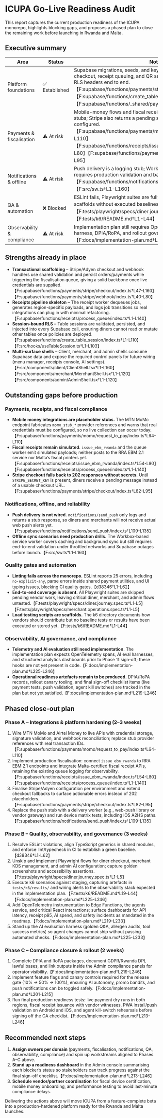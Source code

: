 # ICUPA Go-Live Readiness Audit

This report captures the current production readiness of the ICUPA monorepo, highlights blocking gaps, and proposes a phased plan to close the remaining work before launching in Rwanda and Malta.

## Executive summary

| Area | Status | Notes |
| --- | --- | --- |
| Platform foundations | ✅ Established | Supabase migrations, seeds, and key Edge Functions for Stripe checkout, receipt queuing, and QR sessions are in place and enforce RLS headers end to end.【F:supabase/functions/payments/stripe/checkout/index.ts†L1-L155】【F:supabase/functions/create_table_session/index.ts†L1-L110】【F:supabase/functions/_shared/payments.ts†L1-L210】 |
| Payments & fiscalisation | ⚠️ At risk | Mobile-money flows and fiscal receipt issuance remain simulated stubs; Stripe also returns a pending stub until real secrets are configured.【F:supabase/functions/payments/momo/request_to_pay/index.ts†L64-L110】【F:supabase/functions/receipts/issue_ebm_rwanda/index.ts†L54-L80】【F:supabase/functions/payments/stripe/checkout/index.ts†L82-L95】 |
| Notifications & offline | ⚠️ At risk | Push delivery is a logging stub; Workbox service worker exists but requires production validation and background sync drills.【F:supabase/functions/notifications/send_push/index.ts†L109-L135】【F:src/sw.ts†L1-L160】 |
| QA & automation | ❌ Blocked | ESLint fails, Playwright suites are fully skipped, and load tests are scaffolds without executed baselines.【d38346†L1-L62】【F:tests/playwright/specs/diner.journey.spec.ts†L1-L5】【F:tests/k6/README.md†L1-L44】 |
| Observability & compliance | ⚠️ At risk | Implementation plan still requires OpenTelemetry wiring, AI evaluation harness, DPIA/RoPA, and rollout governance before go-live.【F:docs/implementation-plan.md†L219-L246】 |

## Strengths already in place

- **Transactional scaffolding** – Stripe/Adyen checkout and webhook handlers use shared validation and persist orders/payments while triggering the fiscalisation queue, giving a solid backbone once live credentials are supplied.【F:supabase/functions/payments/stripe/checkout/index.ts†L47-L160】【F:supabase/functions/payments/stripe/webhook/index.ts†L40-L80】  
- **Receipts pipeline skeleton** – The receipt worker dequeues jobs, generates region-specific payloads, and logs job transitions so real integrations can plug in with minimal refactoring.【F:supabase/functions/receipts/process_queue/index.ts†L1-L140】  
- **Session-bound RLS** – Table sessions are validated, persisted, and injected into every Supabase call, ensuring diners cannot read or mutate other tables once policies are deployed.【F:supabase/functions/create_table_session/index.ts†L1-L110】【F:src/hooks/useTableSession.ts†L1-L103】  
- **Multi-surface shells** – Client, merchant, and admin shells consume Supabase data and expose the required control panels for future wiring (menu manager, receipts console, AI settings).【F:src/components/client/ClientShell.tsx†L1-L160】【F:src/components/merchant/MerchantShell.tsx†L1-L120】【F:src/components/admin/AdminShell.tsx†L1-L120】  

## Outstanding gaps before production

### Payments, receipts, and fiscal compliance
- **Mobile money integrations are placeholder stubs.** The MTN MoMo endpoint fabricates `momo_stub_*` provider references and warns that real credentials must be configured, so no live collection can occur today.【F:supabase/functions/payments/momo/request_to_pay/index.ts†L64-L110】
- **Fiscal receipts remain simulated.** `issue_ebm_rwanda` and the queue worker emit simulated payloads; neither posts to the RRA EBM 2.1 service nor Malta’s fiscal printers yet.【F:supabase/functions/receipts/issue_ebm_rwanda/index.ts†L54-L80】【F:supabase/functions/receipts/process_queue/index.ts†L1-L140】
- **Stripe checkout falls back to 202 responses without secrets.** Until `STRIPE_SECRET_KEY` is present, diners receive a pending message instead of a usable checkout URL.【F:supabase/functions/payments/stripe/checkout/index.ts†L82-L95】

### Notifications, offline, and reliability
- **Push delivery is not wired.** `notifications/send_push` only logs and returns a stub response, so diners and merchants will not receive actual web push alerts yet.【F:supabase/functions/notifications/send_push/index.ts†L109-L135】
- **Offline sync scenarios need production drills.** The Workbox-based service worker covers caching and background sync but still requires end-to-end validation under throttled networks and Supabase outages before launch.【F:src/sw.ts†L1-L160】

### Quality gates and automation
- **Linting fails across the monorepo.** ESLint reports 25 errors, including `no-explicit-any`, parse errors inside shared payment utilities, and UI typing issues, blocking CI quality gates.【d38346†L1-L62】
- **End-to-end coverage is absent.** All Playwright suites are skipped pending vendor work, leaving critical diner, merchant, and admin flows untested.【F:tests/playwright/specs/diner.journey.spec.ts†L1-L5】【F:tests/playwright/specs/merchant.operations.spec.ts†L1-L5】
- **Load testing scripts are scaffolds.** The k6 directory documents how vendors should contribute but no baseline tests or results have been executed or stored yet.【F:tests/k6/README.md†L1-L44】

### Observability, AI governance, and compliance
- **Telemetry and AI evaluation still need implementation.** The implementation plan expects OpenTelemetry spans, AI eval harnesses, and structured analytics dashboards prior to Phase 11 sign-off; these hooks are not yet present in code.【F:docs/implementation-plan.md†L225-L246】
- **Operational readiness artefacts remain to be produced.** DPIA/RoPA records, rollout canary tooling, and final sign-off checklist items (live payment tests, push validation, agent kill switches) are tracked in the plan but not yet satisfied.【F:docs/implementation-plan.md†L219-L246】

## Phased close-out plan

### Phase A – Integrations & platform hardening (2–3 weeks)
1. Wire MTN MoMo and Airtel Money to live APIs with credential storage, signature validation, and webhook reconciliation; replace stub provider references with real transaction IDs.【F:supabase/functions/payments/momo/request_to_pay/index.ts†L64-L110】
2. Implement production fiscalisation: connect `issue_ebm_rwanda` to RRA EBM 2.1 endpoints and integrate Malta-certified fiscal receipt APIs, retaining the existing queue logging for observability.【F:supabase/functions/receipts/issue_ebm_rwanda/index.ts†L54-L80】【F:supabase/functions/receipts/process_queue/index.ts†L1-L140】
3. Finalise Stripe/Adyen configuration per environment and extend checkout fallbacks to surface actionable errors instead of 202 placeholders.【F:supabase/functions/payments/stripe/checkout/index.ts†L82-L95】
4. Replace the push stub with a delivery worker (e.g., web-push library or vendor gateway) and run device matrix tests, including iOS A2HS paths.【F:supabase/functions/notifications/send_push/index.ts†L109-L135】

### Phase B – Quality, observability, and governance (3 weeks)
1. Resolve ESLint violations, align TypeScript generics in shared modules, and enforce lint/typecheck in CI to establish a green baseline.【d38346†L1-L62】
2. Unskip and implement Playwright flows for diner checkout, merchant KDS management, and admin AI configuration; capture golden screenshots and accessibility assertions.【F:tests/playwright/specs/diner.journey.spec.ts†L1-L5】
3. Execute k6 scenarios against staging, capturing artefacts in `tests/k6/results/` and wiring alerts to the observability stack expected in the implementation plan.【F:tests/k6/README.md†L19-L44】【F:docs/implementation-plan.md†L225-L246】
4. Add OpenTelemetry instrumentation to Edge Functions, the agents service, and critical React interactions; surface dashboards for API latency, receipt p95, AI spend, and safety incidents as mandated in the roadmap.【F:docs/implementation-plan.md†L219-L233】
5. Stand up the AI evaluation harness (golden Q&A, allergen audits, tool success metrics) so agent changes cannot ship without passing automated checks.【F:docs/implementation-plan.md†L225-L233】

### Phase C – Compliance closure & rollout (2 weeks)
1. Complete DPIA and RoPA packages, document GDPR/Rwanda DPL lawful bases, and link outputs inside the Admin compliance panels for operator visibility.【F:docs/implementation-plan.md†L219-L246】
2. Implement feature flags and canary controls required for the release gate (10% → 50% → 100%), ensuring AI autonomy, promo bandits, and push notifications can be toggled safely.【F:docs/implementation-plan.md†L201-L215】
3. Run final production readiness tests: live payment dry runs in both regions, fiscal receipt issuance with vendor witnesses, PWA install/push validation on Android and iOS, and agent kill-switch rehearsals before signing off the GA checklist.【F:docs/implementation-plan.md†L213-L246】

## Recommended next steps

1. **Assign owners per domain** (payments, fiscalisation, notifications, QA, observability, compliance) and spin up workstreams aligned to Phases A–C above.  
2. **Stand up a readiness dashboard** in the Admin console summarising each blocker’s status so stakeholders can track progress against the final sign-off checklist.【F:docs/implementation-plan.md†L213-L246】  
3. **Schedule vendor/partner coordination** for fiscal device certification, mobile money onboarding, and performance testing to avoid last-minute compliance delays.  

Delivering the actions above will move ICUPA from a feature-complete beta into a production-hardened platform ready for the Rwanda and Malta launches.
